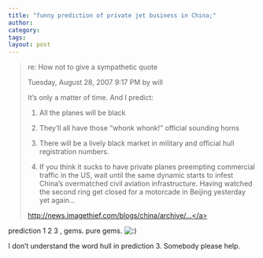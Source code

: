 ```yaml
---
title: "funny prediction of private jet business in China;"
author:
category: 
tags: 
layout: post
---
```

<blockquote>

re: How not to give a sympathetic quote

Tuesday, August 28, 2007 9:17 PM by will



It’s only a matter of time. And I predict:



1) All the planes will be black



2) They’ll all have those “whonk whonk!” official sounding horns



3) There will be a lively black market in military and official hull registration numbers.



4) If you think it sucks to have private planes preempting commercial traffic in the US, wait until the same dynamic starts to infest China’s overmatched civil aviation infrastructure. Having watched the second ring get closed for a motorcade in Beijing yesterday yet again…



<a href="http://news.imagethief.com/blogs/china/archive/2007/08/27/how-not-to-give-a-sympathetic-quote.aspx#9878">http://news.imagethief.com/blogs/china/archive/...</a>

</blockquote>

prediction 1 2 3 , gems. pure gems. <img src='http://www.rijiben.org/smilies/icon_smile.gif' alt=':)' class='wp-smiley' /> 

I don’t understand the word hull in prediction 3. Somebody please help.

